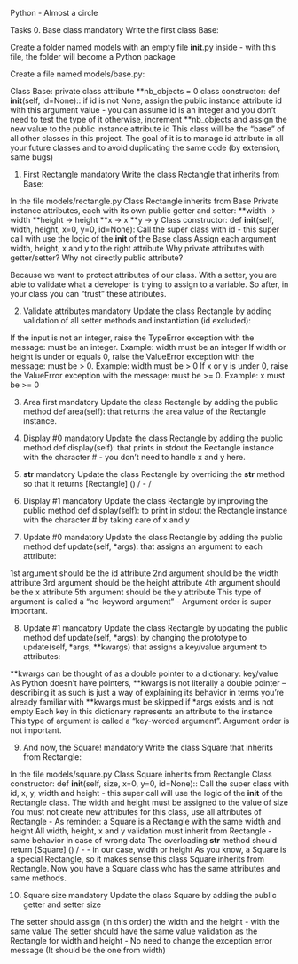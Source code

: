 Python - Almost a circle

Tasks 0. Base class
mandatory
Write the first class Base:

Create a folder named models with an empty file **init**.py inside - with this file, the folder will become a Python package

Create a file named models/base.py:

Class Base:
private class attribute **nb_objects = 0
class constructor: def **init**(self, id=None)::
if id is not None, assign the public instance attribute id with this argument value - you can assume id is an integer and you don’t need to test the type of it
otherwise, increment **nb_objects and assign the new value to the public instance attribute id
This class will be the “base” of all other classes in this project. The goal of it is to manage id attribute in all your future classes and to avoid duplicating the same code (by extension, same bugs)

1. First Rectangle
   mandatory
   Write the class Rectangle that inherits from Base:

In the file models/rectangle.py
Class Rectangle inherits from Base
Private instance attributes, each with its own public getter and setter:
**width -> width
**height -> height
**x -> x
**y -> y
Class constructor: def **init**(self, width, height, x=0, y=0, id=None):
Call the super class with id - this super call with use the logic of the **init** of the Base class
Assign each argument width, height, x and y to the right attribute
Why private attributes with getter/setter? Why not directly public attribute?

Because we want to protect attributes of our class. With a setter, you are able to validate what a developer is trying to assign to a variable. So after, in your class you can “trust” these attributes.

2. Validate attributes
   mandatory
   Update the class Rectangle by adding validation of all setter methods and instantiation (id excluded):

If the input is not an integer, raise the TypeError exception with the message: <name of the attribute> must be an integer. Example: width must be an integer
If width or height is under or equals 0, raise the ValueError exception with the message: <name of the attribute> must be > 0. Example: width must be > 0
If x or y is under 0, raise the ValueError exception with the message: <name of the attribute> must be >= 0. Example: x must be >= 0

3. Area first
   mandatory
   Update the class Rectangle by adding the public method def area(self): that returns the area value of the Rectangle instance.

4. Display #0
   mandatory
   Update the class Rectangle by adding the public method def display(self): that prints in stdout the Rectangle instance with the character # - you don’t need to handle x and y here.

5. **str**
   mandatory
   Update the class Rectangle by overriding the **str** method so that it returns [Rectangle] (<id>) <x>/<y> - <width>/<height>

6. Display #1
   mandatory
   Update the class Rectangle by improving the public method def display(self): to print in stdout the Rectangle instance with the character # by taking care of x and y

7. Update #0
   mandatory
   Update the class Rectangle by adding the public method def update(self, \*args): that assigns an argument to each attribute:

1st argument should be the id attribute
2nd argument should be the width attribute
3rd argument should be the height attribute
4th argument should be the x attribute
5th argument should be the y attribute
This type of argument is called a “no-keyword argument” - Argument order is super important.

8. Update #1
   mandatory
   Update the class Rectangle by updating the public method def update(self, *args): by changing the prototype to update(self, *args, \*\*kwargs) that assigns a key/value argument to attributes:

**kwargs can be thought of as a double pointer to a dictionary: key/value
As Python doesn’t have pointers, **kwargs is not literally a double pointer – describing it as such is just a way of explaining its behavior in terms you’re already familiar with \**kwargs must be skipped if *args exists and is not empty
Each key in this dictionary represents an attribute to the instance
This type of argument is called a “key-worded argument”. Argument order is not important.

9. And now, the Square!
   mandatory
   Write the class Square that inherits from Rectangle:

In the file models/square.py
Class Square inherits from Rectangle
Class constructor: def **init**(self, size, x=0, y=0, id=None)::
Call the super class with id, x, y, width and height - this super call will use the logic of the **init** of the Rectangle class. The width and height must be assigned to the value of size
You must not create new attributes for this class, use all attributes of Rectangle - As reminder: a Square is a Rectangle with the same width and height
All width, height, x and y validation must inherit from Rectangle - same behavior in case of wrong data
The overloading **str** method should return [Square] (<id>) <x>/<y> - <size> - in our case, width or height
As you know, a Square is a special Rectangle, so it makes sense this class Square inherits from Rectangle. Now you have a Square class who has the same attributes and same methods.

10. Square size
    mandatory
    Update the class Square by adding the public getter and setter size

The setter should assign (in this order) the width and the height - with the same value
The setter should have the same value validation as the Rectangle for width and height - No need to change the exception error message (It should be the one from width)
